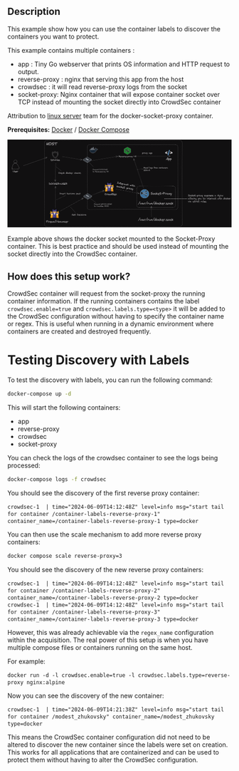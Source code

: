 ## Description

This example show how you can use the container labels to discover the containers you want to protect.

This example contains multiple containers :
* app : Tiny Go webserver that prints OS information and HTTP request to output.
* reverse-proxy : nginx that serving this app from the host
* crowdsec : it will read reverse-proxy logs from the socket
* socket-proxy: Nginx container that will expose container socket over TCP instead of mounting the socket directly into CrowdSec container

Attribution to [linux server](https://www.linuxserver.io/) team for the docker-socket-proxy container.

**Prerequisites:** [Docker](https://docs.docker.com/engine/install/) / [Docker Compose](https://docs.docker.com/compose/install/)

![container-labels](container-labels.png)

Example above shows the docker socket mounted to the Socket-Proxy container. This is best practice and should be used instead of mounting the socket directly into the CrowdSec container.

## How does this setup work?

CrowdSec container will request from the socket-proxy the running container information. If the running containers contains the label `crowdsec.enable=true` and `crowdsec.labels.type=<type>` it will be added to the CrowdSec configuration without having to specify the container name or regex. This is useful when running in a dynamic environment where containers are created and destroyed frequently.

# Testing Discovery with Labels

To test the discovery with labels, you can run the following command:

```bash
docker-compose up -d
```

This will start the following containers:
* app
* reverse-proxy
* crowdsec
* socket-proxy

You can check the logs of the crowdsec container to see the logs being processed:

```bash
docker-compose logs -f crowdsec
```

You should see the discovery of the first reverse proxy container:

```
crowdsec-1  | time="2024-06-09T14:12:48Z" level=info msg="start tail for container /container-labels-reverse-proxy-1" container_name=/container-labels-reverse-proxy-1 type=docker
```

You can then use the scale mechanism to add more reverse proxy containers:

```bash
docker compose scale reverse-proxy=3
```

You should see the discovery of the new reverse proxy containers:

```
crowdsec-1  | time="2024-06-09T14:12:48Z" level=info msg="start tail for container /container-labels-reverse-proxy-2" container_name=/container-labels-reverse-proxy-2 type=docker
crowdsec-1  | time="2024-06-09T14:12:48Z" level=info msg="start tail for container /container-labels-reverse-proxy-3" container_name=/container-labels-reverse-proxy-3 type=docker
```

However, this was already achievable via the `regex_name` configuration within the acquisition. The real power of this setup is when you have multiple compose files or containers running on the same host. 

For example:

```
docker run -d -l crowdsec.enable=true -l crowdsec.labels.type=reverse-proxy nginx:alpine
```

Now you can see the discovery of the new container:

```
crowdsec-1  | time="2024-06-09T14:21:38Z" level=info msg="start tail for container /modest_zhukovsky" container_name=/modest_zhukovsky type=docker
```

This means the CrowdSec container configuration did not need to be altered to discover the new container since the labels were set on creation. This works for all applications that are containerized and can be used to protect them without having to alter the CrowdSec configuration.


